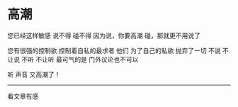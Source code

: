 # 高潮

您已经这样敏感
说不得
碰不得
因为说，你要高潮
碰，那就更不用说了

您有很强的控制欲
控制着自私的最求者
他们
为了自己的私欲
抛弃了一切
不说
不让说
不听
不让听
最可气的是
门外议论也不可以

听
声音
又高潮了！

---
看文章有感